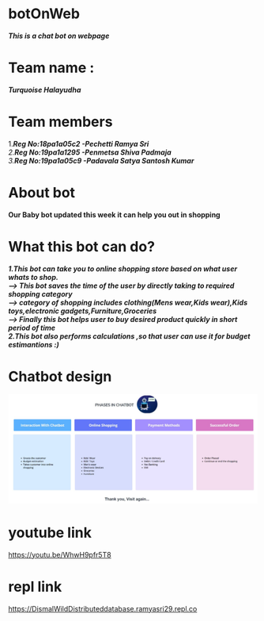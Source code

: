 # botOnWeb
***This is a chat bot on webpage***
# Team name :
 ***Turquoise Halayudha***
 
# Team members
1.***Reg No:18pa1a05c2 -Pechetti Ramya Sri**<br />
2.**Reg No:19pa1a1295 -Penmetsa Shiva Padmaja**<br />
3.**Reg No:19pa1a05c9 -Padavala Satya Santosh Kumar***<br />

# About bot
**Our Baby bot updated this week it can help you out in shopping**
# What this bot can do?
***1.This bot can take you to online shopping store based on what user whats to shop.<br/>
    --> This bot saves the time of the user by directly taking to required shopping category <br/>
    --> category of shopping includes clothing(Mens wear,Kids wear),Kids toys,electronic gadgets,Furniture,Groceries <br/>
    --> Finally this bot helps user to buy desired product quickly in short period of time<br/>
2.This bot also performs calculations ,so that user can use it for budget estimantions :)***

# Chatbot design
![alt text](https://github.com/santosh-kumar8367/botOnWeb/blob/main/chatbotphase.jpeg?raw=true)

# youtube link
https://youtu.be/WhwH9pfr5T8


# repl link
https://DismalWildDistributeddatabase.ramyasri29.repl.co
